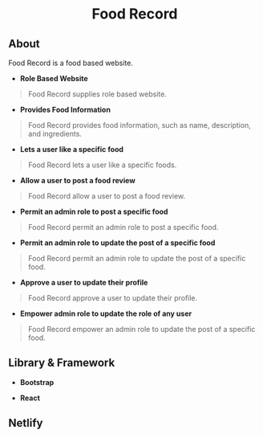 <h1 align="center">
  <p align="center">Food Record</p>
</h1>

## About

Food Record is a food based website.

- **Role Based Website**

> Food Record supplies role based website.

- **Provides Food Information**

> Food Record provides food information, such as name, description, and ingredients.

- **Lets a user like a specific food**

> Food Record lets a user like a specific foods.

- **Allow a user to post a food review**

> Food Record allow a user to post a food review.

- **Permit an admin role to post a specific food**

> Food Record permit an admin role to post a specific food.

- **Permit an admin role to update the post of a specific food**

> Food Record permit an admin role to update the post of a specific food.

- **Approve a user to update their profile**

> Food Record approve a user to update their profile.

- **Empower admin role to update the role of any user**

> Food Record empower an admin role to update the post of a specific food.

## Library & Framework

- **Bootstrap**

- **React**

## Netlify

